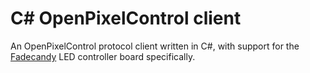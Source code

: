 C# OpenPixelControl client
==========================

An OpenPixelControl protocol client written in C#, with support for the [Fadecandy](http://www.misc.name/fadecandy/) LED controller board specifically.

